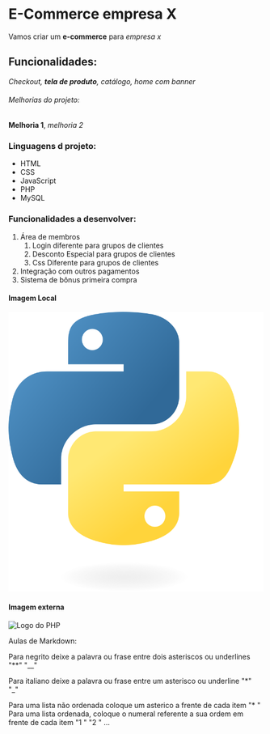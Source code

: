 # E-Commerce empresa X

Vamos criar um **e-commerce** para *empresa x*

## Funcionalidades:

_Checkout, **tela de produto**, catálogo, home com banner_

###### Melhorias do projeto:

__Melhoria 1__, _melhoria 2_

### Linguagens d projeto:

* HTML
* CSS
* JavaScript
* PHP
* MySQL

### Funcionalidades a desenvolver:

1. Área de membros
    1. Login diferente para grupos de clientes
    2. Desconto Especial para grupos de clientes
    3. Css Diferente para grupos de clientes
2. Integração com outros pagamentos
3. Sistema de bônus primeira compra


#### Imagem Local
![Logo do Python](img/Python-logo-notext.svg.png)

#### Imagem externa

![Logo do PHP](https://upload.wikimedia.org/wikipedia/commons/thumb/2/27/PHP-logo.svg/640px-PHP-logo.svg.png)



Aulas de Markdown: 

Para negrito deixe a palavra ou frase entre dois asteriscos ou underlines "**" "__"

Para italiano deixe a palavra ou frase entre um asterisco ou underline "*" "_"

Para uma lista não ordenada coloque um asterico a frente de cada item "* "
Para uma lista ordenada, coloque o numeral referente a sua ordem em frente de cada item "1 " "2 " ...